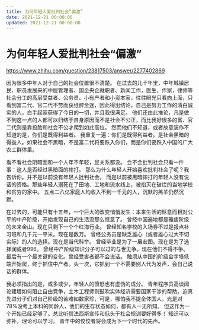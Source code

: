 ```yaml
---
title: 为何年轻人爱批判社会“偏激”
date: 2021-12-21 00:00:00
updated: 2021-12-21 00:00:00
---
```


# 为何年轻人爱批判社会“偏激”

https://www.zhihu.com/question/23817503/answer/2277402869

因为很多中年人对于自己的社会位置很不清楚。
在过去的几十年里，中年城镇居民、职员发展来的中层管理者、国企央企就职者、新闻工作，医生，作家，律师等社会分工的高层受益者、公务员、小有产者和小资本家，往往眼光只看向上面，只看到富二代、官二代不劳而获纸醉金迷，因此得出结论，自己是努力工作的清白诚实的人，白手起家获得了今日的一切，并且我很满足。
他们还由此推论，凡是做不到这一点的人都可以归结于自身原因而不是社会不公正，而比我好很多的富、官二代则是靠投胎和社会不公才爬到如此高位。
然而他们不知道，或者故意装作不知道的是，你们是既得利益者。
我重复一遍：你们是既得利益者。是社会黑暗的得益人。如果社会不黑暗，不是富二代将要跌入你们，而是你们要跌入中国的广大农工群体里。

看不看社会阴暗面和一个人年不年轻，屁关系都没。
会不会批判社会只看一件事：这人是否经过黑暗面的摔打。
那么为什么年轻人开始喜欢批判社会了呢？我告诉你。并不是以前没有年轻人批判社会。
而是以前被黑暗摔打的年轻人没有说话的资格。那些年轻人溺死在了田地、工地和流水线上，被掐灭在破烂的当地学校和贫穷的家中。
五点二八亿家庭人均收入不到一千元的人，沉默的羔羊仍然沉默。

在过去的，可能只有十五年，一个巨大的改变悄悄发生：本来生活的惬意而相对公平的中产阶级，开始发现自己的生活没那么惬意了。
曾经中国遍地都是雅痞阶级的未来金山。现在只剩下一个个红海行业。
曾经知名学校的入场券不过是报点补习班和几千元一平米。现在是数万。
曾经公务员是缺乏雄心（或者雄心过大不切实际）的人的选择。现在是当代科举。
曾经毕业是为了一展宏图。现在是为了选择润或者996。
曾经中产阶级知识分子可以过的与世无争。现在他们不得不争。
最后有一个最关键的变化。曾经受害者都不会说话。
触须从中国的阶级金字塔低端开始爬，终于抓住中产者。头一次，它抓到一个不需要别人代为发声，会自己说话的群体。

我必须指出的是，或多或少，年轻人的愤怒也有虚伪的成分。
青年程序员高谈阔论建墙如何阻止自由竞争，土木工程师则鼓吹实体经济需要国家干涉的帮助。迫真先进分子们对自己阶级的苦难如数家珍，可是，哪怕我不提全体国人，光是对78%没考上本科的同龄人，他们的生存状态如何，都有人一无所知。
但这作为一个开始已经足够了。总比听信法西斯宣传和低头于社会规训要好得多！
知识可以弥补，理论可以学习。
青年中的佼佼者将会成为下一个时代的先声。
